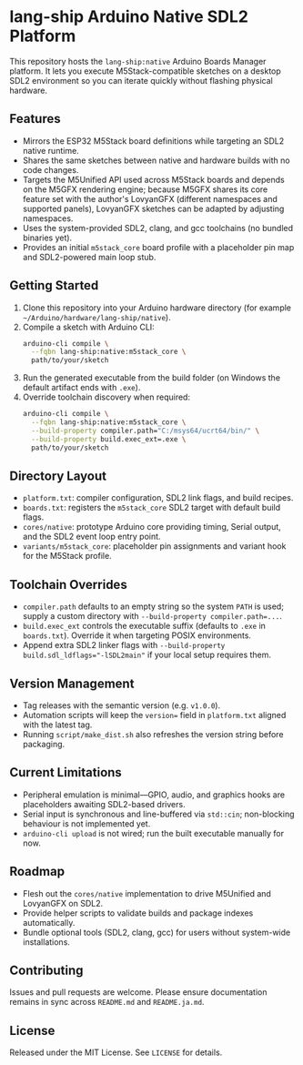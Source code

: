 # lang-ship Arduino Native SDL2 Platform

This repository hosts the `lang-ship:native` Arduino Boards Manager platform. It lets you execute M5Stack-compatible sketches on a desktop SDL2 environment so you can iterate quickly without flashing physical hardware.

## Features
- Mirrors the ESP32 M5Stack board definitions while targeting an SDL2 native runtime.
- Shares the same sketches between native and hardware builds with no code changes.
- Targets the M5Unified API used across M5Stack boards and depends on the M5GFX rendering engine; because M5GFX shares its core feature set with the author's LovyanGFX (different namespaces and supported panels), LovyanGFX sketches can be adapted by adjusting namespaces.
- Uses the system-provided SDL2, clang, and gcc toolchains (no bundled binaries yet).
- Provides an initial `m5stack_core` board profile with a placeholder pin map and SDL2-powered main loop stub.

## Getting Started
1. Clone this repository into your Arduino hardware directory (for example `~/Arduino/hardware/lang-ship/native`).
2. Compile a sketch with Arduino CLI:
   ```bash
   arduino-cli compile \
     --fqbn lang-ship:native:m5stack_core \
     path/to/your/sketch
   ```
3. Run the generated executable from the build folder (on Windows the default artifact ends with `.exe`).
4. Override toolchain discovery when required:
   ```bash
   arduino-cli compile \
     --fqbn lang-ship:native:m5stack_core \
     --build-property compiler.path="C:/msys64/ucrt64/bin/" \
     --build-property build.exec_ext=.exe \
     path/to/your/sketch
   ```

## Directory Layout
- `platform.txt`: compiler configuration, SDL2 link flags, and build recipes.
- `boards.txt`: registers the `m5stack_core` SDL2 target with default build flags.
- `cores/native`: prototype Arduino core providing timing, Serial output, and the SDL2 event loop entry point.
- `variants/m5stack_core`: placeholder pin assignments and variant hook for the M5Stack profile.

## Toolchain Overrides
- `compiler.path` defaults to an empty string so the system `PATH` is used; supply a custom directory with `--build-property compiler.path=...`.
- `build.exec_ext` controls the executable suffix (defaults to `.exe` in `boards.txt`). Override it when targeting POSIX environments.
- Append extra SDL2 linker flags with `--build-property build.sdl_ldflags="-lSDL2main"` if your local setup requires them.

## Version Management
- Tag releases with the semantic version (e.g. `v1.0.0`).
- Automation scripts will keep the `version=` field in `platform.txt` aligned with the latest tag.
- Running `script/make_dist.sh` also refreshes the version string before packaging.

## Current Limitations
- Peripheral emulation is minimal—GPIO, audio, and graphics hooks are placeholders awaiting SDL2-based drivers.
- Serial input is synchronous and line-buffered via `std::cin`; non-blocking behaviour is not implemented yet.
- `arduino-cli upload` is not wired; run the built executable manually for now.

## Roadmap
- Flesh out the `cores/native` implementation to drive M5Unified and LovyanGFX on SDL2.
- Provide helper scripts to validate builds and package indexes automatically.
- Bundle optional tools (SDL2, clang, gcc) for users without system-wide installations.

## Contributing
Issues and pull requests are welcome. Please ensure documentation remains in sync across `README.md` and `README.ja.md`.

## License
Released under the MIT License. See `LICENSE` for details.



